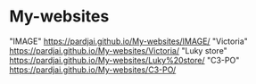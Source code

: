 # My-websites

"IMAGE" https://pardjai.github.io/My-websites/IMAGE/
"Victoria" https://pardjai.github.io/My-websites/Victoria/
"Luky store" https://pardjai.github.io/My-websites/Luky%20store/
"C3-PO" https://pardjai.github.io/My-websites/C3-PO/
